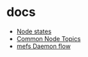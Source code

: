 # docs

* [Node states](./nodes.md)
* [Common Node Topics](./node_topics.md)
* [mefs Daemon flow](./mefsd_flow.md)
